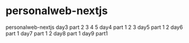# personalweb-nextjs
personalweb-nextjs
day3 part 2 3 4 5
day4 part 1 2 3
day5 part 1 2
day6 part 1
day7 part 1 2
day8 part 1
day9 part1
